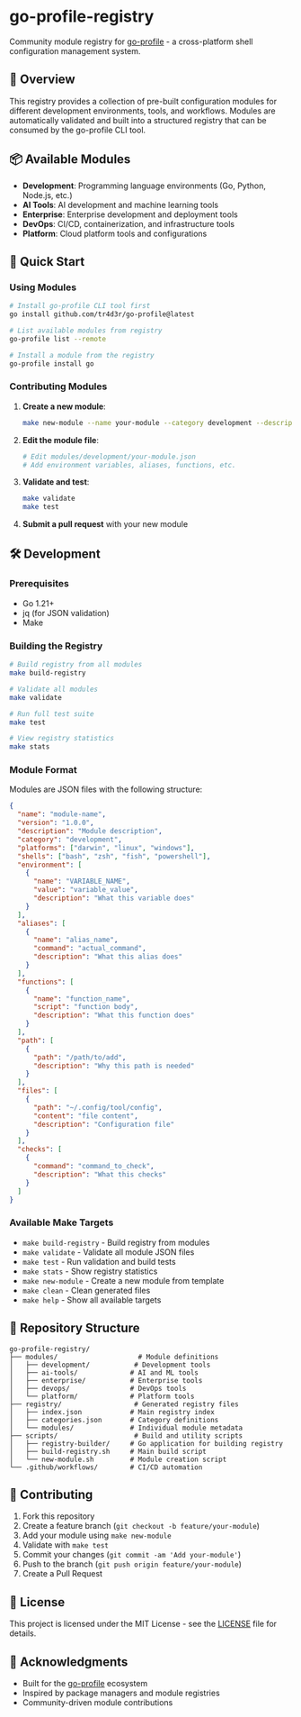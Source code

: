 # go-profile-registry

Community module registry for [go-profile](https://github.com/tr4d3r/go-profile) - a cross-platform shell configuration management system.

## 🎯 Overview

This registry provides a collection of pre-built configuration modules for different development environments, tools, and workflows. Modules are automatically validated and built into a structured registry that can be consumed by the go-profile CLI tool.

## 📦 Available Modules

- **Development**: Programming language environments (Go, Python, Node.js, etc.)
- **AI Tools**: AI development and machine learning tools
- **Enterprise**: Enterprise development and deployment tools  
- **DevOps**: CI/CD, containerization, and infrastructure tools
- **Platform**: Cloud platform tools and configurations

## 🚀 Quick Start

### Using Modules

```bash
# Install go-profile CLI tool first
go install github.com/tr4d3r/go-profile@latest

# List available modules from registry
go-profile list --remote

# Install a module from the registry
go-profile install go
```

### Contributing Modules

1. **Create a new module**:

   ```bash
   make new-module --name your-module --category development --description "Your module description"
   ```

2. **Edit the module file**:

   ```bash
   # Edit modules/development/your-module.json
   # Add environment variables, aliases, functions, etc.
   ```

3. **Validate and test**:

   ```bash
   make validate
   make test
   ```

4. **Submit a pull request** with your new module

## 🛠️ Development

### Prerequisites

- Go 1.21+
- jq (for JSON validation)
- Make

### Building the Registry

```bash
# Build registry from all modules
make build-registry

# Validate all modules
make validate

# Run full test suite
make test

# View registry statistics
make stats
```

### Module Format

Modules are JSON files with the following structure:

```json
{
  "name": "module-name",
  "version": "1.0.0",
  "description": "Module description",
  "category": "development",
  "platforms": ["darwin", "linux", "windows"],
  "shells": ["bash", "zsh", "fish", "powershell"],
  "environment": [
    {
      "name": "VARIABLE_NAME",
      "value": "variable_value",
      "description": "What this variable does"
    }
  ],
  "aliases": [
    {
      "name": "alias_name",
      "command": "actual_command",
      "description": "What this alias does"
    }
  ],
  "functions": [
    {
      "name": "function_name",
      "script": "function body",
      "description": "What this function does"
    }
  ],
  "path": [
    {
      "path": "/path/to/add",
      "description": "Why this path is needed"
    }
  ],
  "files": [
    {
      "path": "~/.config/tool/config",
      "content": "file content",
      "description": "Configuration file"
    }
  ],
  "checks": [
    {
      "command": "command_to_check",
      "description": "What this checks"
    }
  ]
}
```

### Available Make Targets

- `make build-registry` - Build registry from modules
- `make validate` - Validate all module JSON files
- `make test` - Run validation and build tests
- `make stats` - Show registry statistics
- `make new-module` - Create a new module from template
- `make clean` - Clean generated files
- `make help` - Show all available targets

## 📁 Repository Structure

```text
go-profile-registry/
├── modules/                    # Module definitions
│   ├── development/           # Development tools
│   ├── ai-tools/             # AI and ML tools
│   ├── enterprise/           # Enterprise tools
│   ├── devops/               # DevOps tools
│   └── platform/             # Platform tools
├── registry/                  # Generated registry files
│   ├── index.json            # Main registry index
│   ├── categories.json       # Category definitions
│   └── modules/              # Individual module metadata
├── scripts/                   # Build and utility scripts
│   ├── registry-builder/     # Go application for building registry
│   ├── build-registry.sh     # Main build script
│   └── new-module.sh         # Module creation script
└── .github/workflows/        # CI/CD automation
```

## 🤝 Contributing

1. Fork this repository
2. Create a feature branch (`git checkout -b feature/your-module`)
3. Add your module using `make new-module`
4. Validate with `make test`
5. Commit your changes (`git commit -am 'Add your-module'`)
6. Push to the branch (`git push origin feature/your-module`)
7. Create a Pull Request

## 📜 License

This project is licensed under the MIT License - see the [LICENSE](LICENSE) file for details.

## 🙏 Acknowledgments

- Built for the [go-profile](https://github.com/tr4d3r/go-profile) ecosystem
- Inspired by package managers and module registries
- Community-driven module contributions
